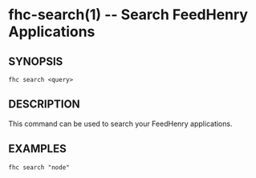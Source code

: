 fhc-search(1) -- Search FeedHenry Applications
==============================================

## SYNOPSIS

    fhc search <query>
    
## DESCRIPTION

This command can be used to search your FeedHenry applications.

## EXAMPLES

    fhc search "node"
